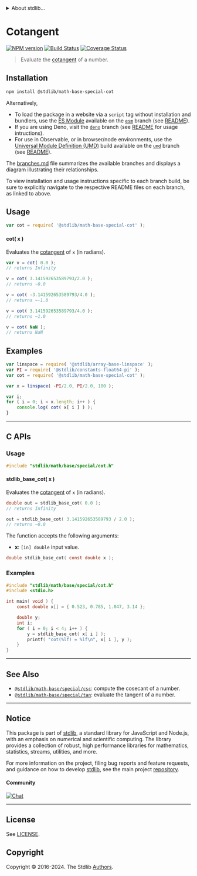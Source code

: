 <!--

@license Apache-2.0

Copyright (c) 2022 The Stdlib Authors.

Licensed under the Apache License, Version 2.0 (the "License");
you may not use this file except in compliance with the License.
You may obtain a copy of the License at

   http://www.apache.org/licenses/LICENSE-2.0

Unless required by applicable law or agreed to in writing, software
distributed under the License is distributed on an "AS IS" BASIS,
WITHOUT WARRANTIES OR CONDITIONS OF ANY KIND, either express or implied.
See the License for the specific language governing permissions and
limitations under the License.

-->


<details>
  <summary>
    About stdlib...
  </summary>
  <p>We believe in a future in which the web is a preferred environment for numerical computation. To help realize this future, we've built stdlib. stdlib is a standard library, with an emphasis on numerical and scientific computation, written in JavaScript (and C) for execution in browsers and in Node.js.</p>
  <p>The library is fully decomposable, being architected in such a way that you can swap out and mix and match APIs and functionality to cater to your exact preferences and use cases.</p>
  <p>When you use stdlib, you can be absolutely certain that you are using the most thorough, rigorous, well-written, studied, documented, tested, measured, and high-quality code out there.</p>
  <p>To join us in bringing numerical computing to the web, get started by checking us out on <a href="https://github.com/stdlib-js/stdlib">GitHub</a>, and please consider <a href="https://opencollective.com/stdlib">financially supporting stdlib</a>. We greatly appreciate your continued support!</p>
</details>

# Cotangent

[![NPM version][npm-image]][npm-url] [![Build Status][test-image]][test-url] [![Coverage Status][coverage-image]][coverage-url] <!-- [![dependencies][dependencies-image]][dependencies-url] -->

> Evaluate the [cotangent][trigonometric-functions] of a number.

<section class="intro">

</section>

<section class="installation">

## Installation

```bash
npm install @stdlib/math-base-special-cot
```

Alternatively,

-   To load the package in a website via a `script` tag without installation and bundlers, use the [ES Module][es-module] available on the [`esm`][esm-url] branch (see [README][esm-readme]).
-   If you are using Deno, visit the [`deno`][deno-url] branch (see [README][deno-readme] for usage intructions).
-   For use in Observable, or in browser/node environments, use the [Universal Module Definition (UMD)][umd] build available on the [`umd`][umd-url] branch (see [README][umd-readme]).

The [branches.md][branches-url] file summarizes the available branches and displays a diagram illustrating their relationships.

To view installation and usage instructions specific to each branch build, be sure to explicitly navigate to the respective README files on each branch, as linked to above.

</section>

<section class="usage">

## Usage

```javascript
var cot = require( '@stdlib/math-base-special-cot' );
```

#### cot( x )

Evaluates the [cotangent][trigonometric-functions] of `x` (in radians).

```javascript
var v = cot( 0.0 );
// returns Infinity

v = cot( 3.141592653589793/2.0 );
// returns ~0.0

v = cot( -3.141592653589793/4.0 );
// returns ~-1.0

v = cot( 3.141592653589793/4.0 );
// returns ~1.0

v = cot( NaN );
// returns NaN
```

</section>

<!-- /.usage -->

<section class="examples">

## Examples

<!-- eslint no-undef: "error" -->

```javascript
var linspace = require( '@stdlib/array-base-linspace' );
var PI = require( '@stdlib/constants-float64-pi' );
var cot = require( '@stdlib/math-base-special-cot' );

var x = linspace( -PI/2.0, PI/2.0, 100 );

var i;
for ( i = 0; i < x.length; i++ ) {
    console.log( cot( x[ i ] ) );
}
```

</section>

<!-- /.examples -->

<!-- C interface documentation. -->

* * *

<section class="c">

## C APIs

<!-- Section to include introductory text. Make sure to keep an empty line after the intro `section` element and another before the `/section` close. -->

<section class="intro">

</section>

<!-- /.intro -->

<!-- C usage documentation. -->

<section class="usage">

### Usage

```c
#include "stdlib/math/base/special/cot.h"
```

#### stdlib_base_cot( x )

Evaluates the [cotangent][trigonometric-functions] of `x` (in radians).

```c
double out = stdlib_base_cot( 0.0 );
// returns Infinity

out = stdlib_base_cot( 3.141592653589793 / 2.0 );
// returns ~0.0
```

The function accepts the following arguments:

-   **x**: `[in] double` input value.

```c
double stdlib_base_cot( const double x );
```

</section>

<!-- /.usage -->

<!-- C API usage notes. Make sure to keep an empty line after the `section` element and another before the `/section` close. -->

<section class="notes">

</section>

<!-- /.notes -->

<!-- C API usage examples. -->

<section class="examples">

### Examples

```c
#include "stdlib/math/base/special/cot.h"
#include <stdio.h>

int main( void ) {
    const double x[] = { 0.523, 0.785, 1.047, 3.14 };

    double y;
    int i;
    for ( i = 0; i < 4; i++ ) {
        y = stdlib_base_cot( x[ i ] );
        printf( "cot(%lf) = %lf\n", x[ i ], y );
    }
}
```

</section>

<!-- /.examples -->

</section>

<!-- /.c -->

<!-- Section for related `stdlib` packages. Do not manually edit this section, as it is automatically populated. -->

<section class="related">

* * *

## See Also

-   <span class="package-name">[`@stdlib/math-base/special/csc`][@stdlib/math/base/special/csc]</span><span class="delimiter">: </span><span class="description">compute the cosecant of a number.</span>
-   <span class="package-name">[`@stdlib/math-base/special/tan`][@stdlib/math/base/special/tan]</span><span class="delimiter">: </span><span class="description">evaluate the tangent of a number.</span>

</section>

<!-- /.related -->

<!-- Section for all links. Make sure to keep an empty line after the `section` element and another before the `/section` close. -->


<section class="main-repo" >

* * *

## Notice

This package is part of [stdlib][stdlib], a standard library for JavaScript and Node.js, with an emphasis on numerical and scientific computing. The library provides a collection of robust, high performance libraries for mathematics, statistics, streams, utilities, and more.

For more information on the project, filing bug reports and feature requests, and guidance on how to develop [stdlib][stdlib], see the main project [repository][stdlib].

#### Community

[![Chat][chat-image]][chat-url]

---

## License

See [LICENSE][stdlib-license].


## Copyright

Copyright &copy; 2016-2024. The Stdlib [Authors][stdlib-authors].

</section>

<!-- /.stdlib -->

<!-- Section for all links. Make sure to keep an empty line after the `section` element and another before the `/section` close. -->

<section class="links">

[npm-image]: http://img.shields.io/npm/v/@stdlib/math-base-special-cot.svg
[npm-url]: https://npmjs.org/package/@stdlib/math-base-special-cot

[test-image]: https://github.com/stdlib-js/math-base-special-cot/actions/workflows/test.yml/badge.svg?branch=v0.3.0
[test-url]: https://github.com/stdlib-js/math-base-special-cot/actions/workflows/test.yml?query=branch:v0.3.0

[coverage-image]: https://img.shields.io/codecov/c/github/stdlib-js/math-base-special-cot/main.svg
[coverage-url]: https://codecov.io/github/stdlib-js/math-base-special-cot?branch=main

<!--

[dependencies-image]: https://img.shields.io/david/stdlib-js/math-base-special-cot.svg
[dependencies-url]: https://david-dm.org/stdlib-js/math-base-special-cot/main

-->

[chat-image]: https://img.shields.io/gitter/room/stdlib-js/stdlib.svg
[chat-url]: https://app.gitter.im/#/room/#stdlib-js_stdlib:gitter.im

[stdlib]: https://github.com/stdlib-js/stdlib

[stdlib-authors]: https://github.com/stdlib-js/stdlib/graphs/contributors

[umd]: https://github.com/umdjs/umd
[es-module]: https://developer.mozilla.org/en-US/docs/Web/JavaScript/Guide/Modules

[deno-url]: https://github.com/stdlib-js/math-base-special-cot/tree/deno
[deno-readme]: https://github.com/stdlib-js/math-base-special-cot/blob/deno/README.md
[umd-url]: https://github.com/stdlib-js/math-base-special-cot/tree/umd
[umd-readme]: https://github.com/stdlib-js/math-base-special-cot/blob/umd/README.md
[esm-url]: https://github.com/stdlib-js/math-base-special-cot/tree/esm
[esm-readme]: https://github.com/stdlib-js/math-base-special-cot/blob/esm/README.md
[branches-url]: https://github.com/stdlib-js/math-base-special-cot/blob/main/branches.md

[stdlib-license]: https://raw.githubusercontent.com/stdlib-js/math-base-special-cot/main/LICENSE

[trigonometric-functions]: https://en.wikipedia.org/wiki/Trigonometric_functions

<!-- <related-links> -->

[@stdlib/math/base/special/csc]: https://github.com/stdlib-js/math-base-special-csc

[@stdlib/math/base/special/tan]: https://github.com/stdlib-js/math-base-special-tan

<!-- </related-links> -->

</section>

<!-- /.links -->
